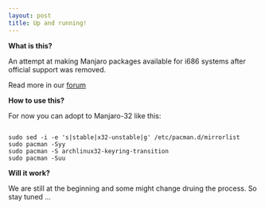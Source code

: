 ```yaml
---
layout: post
title: Up and running!
---
```


**What is this?**

An attempt at making Manjaro packages available for i686 systems after official support was removed.

Read more in our [forum](https://forum.manjaro.org/t/manjaro32-org/34634)

**How to use this?**

For now you can adopt to Manjaro-32 like this:
<pre><code>
sudo sed -i -e 's|stable|x32-unstable|g' /etc/pacman.d/mirrorlist
sudo pacman -Syy
sudo pacman -S archlinux32-keyring-transition
sudo pacman -Suu
</code></pre>

**Will it work?**

We are still at the beginning and some might change druing the process. So stay tuned ...

